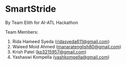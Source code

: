 # SmartStride 
By Team Elith for AI-ATL Hackathon

Team Members:
1) Rida Hameed Syeda (ridasyeda611@gmail.com)
2) Waleed Moid Ahmed (manaratenglish80@gmail.com)
3) Krish Patel (kp3215957@gmail.com)
4) Yashaswi Kompella (yashkompella@gmail.com)
